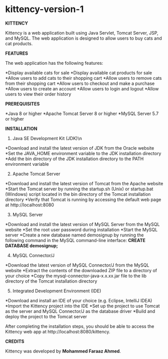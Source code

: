 # kittency-version-1
**KITTENCY**

Kittency is a web application built using Java Servlet, Tomcat Server, JSP, and MySQL. The web application is designed to allow users to buy cats and cat products.

**FEATURES**

The web application has the following features:

*Display available cats for sale
*Display available cat products for sale
*Allow users to add cats to their shopping cart
*Allow users to remove cats from their shopping cart
*Allow users to checkout and make a purchase
*Allow users to create an account
*Allow users to login and logout
*Allow users to view their order history

**PREREQUISITES**

*Java 8 or higher
*Apache Tomcat Server 8 or higher
*MySQL Server 5.7 or higher

**INSTALLATION**

1. Java SE Development Kit (JDK)\n

  *Download and install the latest version of JDK from the Oracle website
  *Set the JAVA_HOME environment variable to the JDK installation directory
  *Add the bin directory of the JDK installation directory to the PATH environment variable
 
 2. Apache Tomcat Server

  *Download and install the latest version of Tomcat from the Apache website
  *Start the Tomcat server by running the startup.sh (Unix) or startup.bat (Windows) script located in the bin directory of the Tomcat installation     directory
  *Verify that Tomcat is running by accessing the default web page at http://localhost:8080

3. MySQL Server

  *Download and install the latest version of MySQL Server from the MySQL website
  *Set the root user password during installation
  *Start the MySQL server
  *Create a new database named demosignup by running the following command in the MySQL command-line interface:
  **CREATE DATABASE demosignup;**
  
4. MySQL Connector/J

  *Download the latest version of MySQL Connector/J from the MySQL website
  *Extract the contents of the downloaded ZIP file to a directory of your choice
  *Copy the mysql-connector-java-x.x.xx.jar file to the lib directory of the Tomcat installation directory
 
5. Integrated Development Environment (IDE)

  *Download and install an IDE of your choice (e.g. Eclipse, IntelliJ IDEA)
  *Import the Kittency project into the IDE
  *Set up the project to use Tomcat as the server and MySQL Connector/J as the database driver
  *Build and deploy the project to the Tomcat server
  
 After completing the installation steps, you should be able to access the Kittency web app at http://localhost:8080/kittency.
 
**CREDITS**

Kittency was developed by **Mohammed Faraaz Ahmed**.
